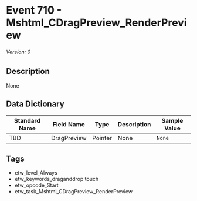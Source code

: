 # Event 710 - Mshtml_CDragPreview_RenderPreview
###### Version: 0

## Description
None

## Data Dictionary
|Standard Name|Field Name|Type|Description|Sample Value|
|---|---|---|---|---|
|TBD|DragPreview|Pointer|None|`None`|

## Tags
* etw_level_Always
* etw_keywords_draganddrop touch
* etw_opcode_Start
* etw_task_Mshtml_CDragPreview_RenderPreview